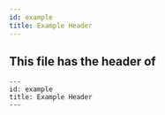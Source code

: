 ```yaml
---
id: example
title: Example Header
---
```


## This file has the header of

```
---
id: example
title: Example Header
---
```
